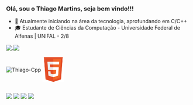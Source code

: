 ### Olá, sou o Thiago Martins, seja bem vindo!!!
- 🔭 Atualmente iniciando na área da tecnologia, aprofundando em C/C++
- 🎓 Estudante de Ciências da Computação - Universidade Federal de Alfenas | UNIFAL - 2/8

<a href="https://github.com/TMartins11/github-readme-stats">
  <img height=180 align="center" src="https://github-readme-stats.vercel.app/api?username=TMartins11&show_icons=true&theme=transparent">
</a>
<a href="https://github.com/TMartins11/convoychat">
  <img height=180 align="center" src="https://github-readme-stats.vercel.app/api/top-langs/?username=TMartins11&theme=transparent&layout=compact" />
</a>

<div style="display: inline_block"><br>
  <img align="center" alt="Thiago-Cpp" height="70" width="60" src="https://raw.githubusercontent.com/jmnote/z-icons/master/svg/c.svg">
  <img align="center" alt="Thiago-HTML" height="70" width="60" src="https://raw.githubusercontent.com/devicons/devicon/master/icons/html5/html5-original.svg">
</div>

##
<div>
  <a href = "https://www.linkedin.com/in/tmartins/"><img src="https://img.shields.io/badge/LinkedIn-0077B5?style=for-the-badge&logo=linkedin&logoColor=white" target ="_blank"></a>
  <a href = "mailto:thiago.martins1112@gmail.com"><img src="https://img.shields.io/badge/-Gmail-%23333?style=for-the-badge&logo=gmail&logoColor=white" target="_blank"></a>
  <a href= "https://instagram.com/t_martins11" target="_blank"><img src="https://img.shields.io/badge/-Instagram-%23E4405F?style=for-the-badge&logo=instagram&logoColor=white" target="_blank"></a>
  <a href= "https://visitcount.itsvg.in">
  <img height="29" src="https://visitcount.itsvg.in/api?id=TMartins11&label=Profile%20Views&color=12&icon=0&pretty=true" />
</a>




 	

